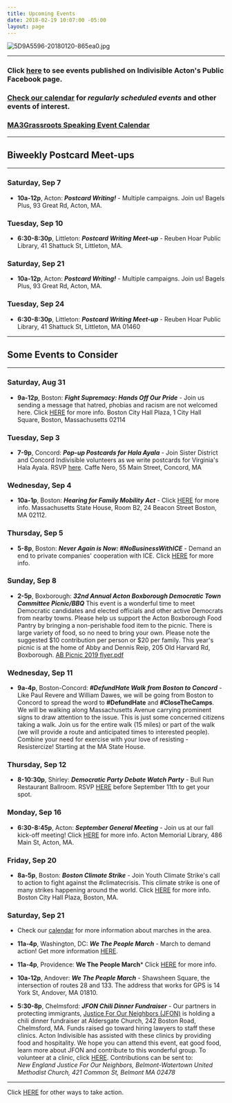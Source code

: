 ```yaml
---
title: Upcoming Events
date: 2018-02-19 10:07:00 -05:00
layout: page
---
```


![5D9A5596-20180120-865ea0.jpg](/uploads/5D9A5596-20180120-865ea0.jpg)

---

### Click [here](https://www.facebook.com/pg/IndivisibleActon/events/?ref=page_internal) to see events published on Indivisible Acton's Public Facebook page.

### [Check our calendar](http://www.indivisibleacton.org/calendar.html) for *regularly scheduled events* and other events of interest.

### [MA3Grassroots Speaking Event Calendar](https://www.ma3grassroots.com/event-calendar)

---

## Biweekly Postcard Meet-ups

---

### Saturday, Sep 7

* **10a-12p**, Acton: ***Postcard Writing!*** - Multiple campaigns.  Join us!  Bagels Plus, 93 Great Rd, Acton, MA.

### Tuesday, Sep 10

* **6:30-8:30p**, Littleton: ***Postcard Writing Meet-up*** - Reuben Hoar Public Library, 41 Shattuck St, Littleton, MA.

### Saturday, Sep 21

* **10a-12p**, Acton: ***Postcard Writing!*** - Multiple campaigns.  Join us!  Bagels Plus, 93 Great Rd, Acton, MA.

### Tuesday, Sep 24

* **6:30-8:30p**, Littleton: ***Postcard Writing Meet-up*** - Reuben Hoar Public Library, 41 Shattuck St, Littleton, MA 01460

---

## Some Events to Consider

---

### Saturday, Aug 31

* **9a-12p**, Boston: ***Fight Supremacy: Hands Off Our Pride*** - Join us sending a message that hatred, phobias and racism are not welcomed here.  Click [HERE](https://www.facebook.com/events/347983952580496/?active_tab=about) for more info.  Boston City Hall Plaza,
  1 City Hall Square, Boston, Massachusetts 02114

### Tuesday, Sep 3

* **7-9p**, Concord: ***Pop-up Postcards for Hala Ayala*** - Join Sister District and Concord Indivisible volunteers as we write postcards for Virginia's Hala Ayala.  RSVP [here](https://sisterdistrict.knack.com/ma-ri#my-events/event-page/5d4ec1c81ef9e0001188d6b6/event-details-listing/5d4ec1c81ef9e0001188d6b6/?link_id=57&can_id=9a7cc198611ac2a74f284fdda8e14f7e&source=email-2019-8-28-indivisible-acton-weekly-newsletter&email_referrer=email_601366&email_subject=2019-8-28-indivisible-acton-weekly-newsletter). Caffe Nero, 55 Main Street, Concord, MA

### Wednesday, Sep 4

* **10a-1p**, Boston:  ***Hearing for Family Mobility Act*** - Click [HERE](https://www.massjwj.net/events-2/2019/8/28/work-and-family-mobility-act-hearing) for more info.  Massachusetts State House, Room B2, 24 Beacon Street Boston, MA 02112.

### Thursday, Sep 5

* **5-8p**, Boston: ***Never Again is Now: #NoBusinessWithICE*** - Demand an end to private companies' cooperation with ICE.  Click [HERE](https://www.facebook.com/events/489373111624120/) for more info.

### Sunday, Sep 8

* **2-5p**, Boxborough:  ***32nd Annual Acton Boxborough Democratic Town Committee Picnic/BBQ*** This event is a wonderful time to meet Democratic candidates and elected officials and other active Democrats from nearby towns. Please help us support the Acton Boxborough Food Pantry by bringing a non-perishable food item to the picnic. There is large variety of food, so no need to bring your own. Please note the suggested $10 contribution per person or $20 per family. This year's picnic is at the home of Abby and Dennis Reip, 205 Old Harvard Rd, Boxborough. [AB Picnic 2019 flyer.pdf](/uploads/AB%20Picnic%202019%20flyer.pdf)

### Wednesday, Sep 11

* **9a-4p**, Boston-Concord: ***#DefundHate Walk from Boston to Concord*** - Like Paul Revere and William Dawes, we will be going from Boston to Concord to spread the word to **#DefundHate** and **#CloseTheCamps**. We will be walking along Massachusetts Avenue carrying prominent signs to draw attention to the issue. This is just some concerned citizens taking a walk. Join us for the entire walk (15 miles) or part of the walk (we will provide a route and anticipated times to interested people). Combine your need for exercise with your love of resisting - Resistercize! Starting at the MA State House.

### Thursday, Sep 12

* **8-10:30p**, Shirley:  ***Democratic Party Debate Watch Party*** - Bull Run Restaurant Ballroom.  RSVP [HERE](https://u1584542.ct.sendgrid.net/mps2/c/3AA/ni0YAA/t.2uj/q22Xc3LsQtuCpl2EJCUMYw/h57/DlndGaO5uZHYaMBii-2B3BW-2BsrvGsGZQlREs0fvKw28d8JG0ltS31Z1sWLhulhi6yzjgCEVvEn-2B1ve2R19OtkuKkbMMwZ1NQcVGaf-2FW7Cso1PARqyvSf8z936eH3BGFKcIlvEeNsgvMohQZrbPKBo2XHOGvRw9HeU4CnbRZAudGVW47o14gxTrbgqcPM9svVz-2BsRFdoAbAy04HZDzJ4kR6A46n9sAbxSln5K8CNSQI-2FDUo8aerFBG0RTfkacFfbq4AlNUu5iTNJLLc80GI-2BvohMFz-2BeXNQYPVUg-2FX0vnjjTQ2zvADqaDhn0Fzb2x0iIZ6uqensvTBo1UES1UWGS5wwoV8h5Jbkb92pJ5OF5m6LT4I-3D/OO4w) before September 11th to get your spot.

### Monday, Sep 16

* **6:30-8:45p**, Acton: ***September General Meeting*** - Join us at our fall kick-off meeting!  Click [HERE](http://www.indivisibleacton.org/2019/08/30/general-meeting-and-future-plans.html) for more info.  Acton Memorial Library, 486 Main St, Acton, MA.

### Friday, Sep 20

* **8a-5p**, Boston:  ***Boston Climate Strike*** - Join Youth Climate Strike's call to action to fight against the #climatecrisis.  This climate strike is one of many strikes happening around the world.  Click [HERE](https://www.facebook.com/events/349500849297711/) for more info.  Boston City Hall Plaza, Boston, MA.

### Saturday, Sep 21

* Check our [calendar](http://www.indivisibleacton.org/calendar.html) for more information about marches in the area.  

* **11a-4p**, Washington, DC: ***We The People March*** - March to demand action!  Get more information [HERE](https://wethepeoplemarch.org).

* **11a-4p**, Providence: **We The People March**\* Click [HERE](https://www.facebook.com/events/rhode-island-statehouse/we-the-people-providence-solidarity-march/287969052053344/) for more info.


* **10a-12p**, Andover: ***We The People March*** -  Shawsheen Square, the intersection of routes 28 and 133. The address that works for GPS is 14 York St, Andover, MA 01810.  

* **5:30-8p**, Chelmsford: ***JFON Chili Dinner Fundraiser*** - Our partners in protecting immigrants, [Justice For Our Neighbors (JFON)](http://www.newenglandjfon.org) is holding a chili dinner fundraiser at Aldersgate Church, 242 Boston Road, Chelmsford, MA.  Funds raised go toward hiring lawyers to staff these clinics. Acton Indivisible has assisted with these clinics by providing food and hospitality. We hope you can attend this event, eat good food, learn more about JFON and contribute to this wonderful group.  To volunteer at a clinic, click [HERE](http://www.newenglandjfon.org/advocacy).  Contributions can be sent to:\
  *New England Justice For Our Neighbors, Belmont-Watertown United Methodist Church, 421 Common St, Belmont MA 02478*

---

Click [HERE](http://www.indivisibleacton.org/take-action.html) for other ways to take action.